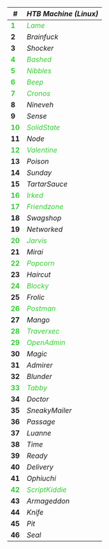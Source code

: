 | **#**  | _HTB Machine (Linux)_ |
|--------|----------------|
| <span style="color:#33CC33">**1**  | <span style="color:#33CC33">_Lame_         |
| **2**  | _Brainfuck_    |
| **3**  | _Shocker_      |
| <span style="color:#33CC33">**4**  | <span style="color:#33CC33">_Bashed_       |
| <span style="color:#33CC33">**5**  | <span style="color:#33CC33">_Nibbles_      |
| <span style="color:#33CC33">**6**  | <span style="color:#33CC33">_Beep_         |
| <span style="color:#33CC33">**7**  | <span style="color:#33CC33">_Cronos_       |
| **8**  | _Nineveh_      |
| **9**  | _Sense_        |
| <span style="color:#33CC33">**10** |<span style="color:#33CC33"> _SolidState_   |
| **11** | _Node_         |
| <span style="color:#33CC33">**12** | <span style="color:#33CC33">_Valentine_    |
| **13** | _Poison_       |
| **14** | _Sunday_       |
| **15** | _TartarSauce_  |
| <span style="color:#33CC33">**16** | <span style="color:#33CC33">_Irked_        |
| <span style="color:#33CC33">**17** | <span style="color:#33CC33">_Friendzone_   |
| **18** | _Swagshop_     |
| **19** | _Networked_    |
| <span style="color:#33CC33">**20** | <span style="color:#33CC33">_Jarvis_       |
| **21** | _Mirai_        |
| <span style="color:#33CC33">**22** |<span style="color:#33CC33"> _Popcorn_      |
| **23** | _Haircut_      |
| <span style="color:#33CC33">**24** | <span style="color:#33CC33">_Blocky_       |
| **25** | _Frolic_       |
| <span style="color:#33CC33">**26** | <span style="color:#33CC33">_Postman_      |
| **27** | _Mango_        |
| <span style="color:#33CC33">**28** | <span style="color:#33CC33">_Traverxec_    |
| <span style="color:#33CC33">**29** | <span style="color:#33CC33">_OpenAdmin_    |
| **30** | _Magic_        |
| **31** | _Admirer_      |
| **32** | _Blunder_      |
| <span style="color:#33CC33">**33** | <span style="color:#33CC33">_Tabby_        |
| **34** | _Doctor_       |
| **35** | _SneakyMailer_ |
| **36** | _Passage_      |
| **37** | _Luanne_       |
| **38** | _Time_         |
| **39** | _Ready_        |
| **40** | _Delivery_     |
| **41** | _Ophiuchi_     |
|<span style="color:#33CC33">**42** | <span style="color:#33CC33">_ScriptKiddie_ |
| **43** | _Armageddon_   |
| **44** | _Knife_        |
| **45** | _Pit_          |
| **46** | _Seal_         |